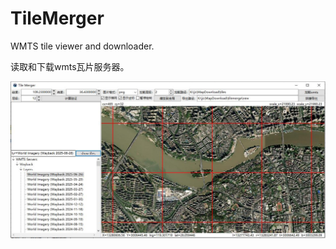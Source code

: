 # TileMerger
WMTS tile viewer and downloader.

读取和下载wmts瓦片服务器。

![image](readme/intro.jpg?raw=true)
